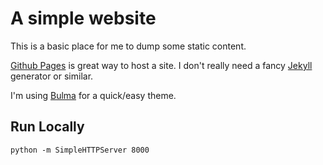 # A simple website

This is a basic place for me to dump some static content.

[Github Pages](https://pages.github.com/) is great way to host a site.
I don't really need a fancy [Jekyll](https://jekyllrb.com/) generator or similar.

I'm using [Bulma](https://bulma.io/) for a quick/easy theme.

## Run Locally

    python -m SimpleHTTPServer 8000

